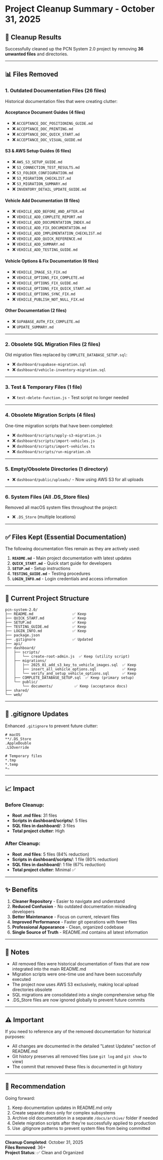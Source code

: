# Project Cleanup Summary - October 31, 2025

## 🎯 Cleanup Results

Successfully cleaned up the PCN System 2.0 project by removing **36 unwanted files** and directories.

---

## 📊 Files Removed

### 1. **Outdated Documentation Files (26 files)**
Historical documentation files that were creating clutter:

#### Acceptance Document Guides (4 files)
- ❌ `ACCEPTANCE_DOC_POSITIONING_GUIDE.md`
- ❌ `ACCEPTANCE_DOC_PRINTING.md`
- ❌ `ACCEPTANCE_DOC_QUICK_START.md`
- ❌ `ACCEPTANCE_DOC_VISUAL_GUIDE.md`

#### S3 & AWS Setup Guides (6 files)
- ❌ `AWS_S3_SETUP_GUIDE.md`
- ❌ `S3_CONNECTION_TEST_RESULTS.md`
- ❌ `S3_FOLDER_CONFIGURATION.md`
- ❌ `S3_MIGRATION_CHECKLIST.md`
- ❌ `S3_MIGRATION_SUMMARY.md`
- ❌ `INVENTORY_DETAIL_UPDATE_GUIDE.md`

#### Vehicle Add Documentation (8 files)
- ❌ `VEHICLE_ADD_BEFORE_AND_AFTER.md`
- ❌ `VEHICLE_ADD_COMPLETE_REPORT.md`
- ❌ `VEHICLE_ADD_DOCUMENTATION_INDEX.md`
- ❌ `VEHICLE_ADD_FIX_DOCUMENTATION.md`
- ❌ `VEHICLE_ADD_IMPLEMENTATION_CHECKLIST.md`
- ❌ `VEHICLE_ADD_QUICK_REFERENCE.md`
- ❌ `VEHICLE_ADD_SUMMARY.md`
- ❌ `VEHICLE_ADD_TESTING_GUIDE.md`

#### Vehicle Options & Fix Documentation (6 files)
- ❌ `VEHICLE_IMAGE_S3_FIX.md`
- ❌ `VEHICLE_OPTIONS_FIX_COMPLETE.md`
- ❌ `VEHICLE_OPTIONS_FIX_GUIDE.md`
- ❌ `VEHICLE_OPTIONS_FIX_QUICK_START.md`
- ❌ `VEHICLE_OPTIONS_SYNC_FIX.md`
- ❌ `VEHICLE_PUBLISH_NOT_NULL_FIX.md`

#### Other Documentation (2 files)
- ❌ `SUPABASE_AUTH_FIX_COMPLETE.md`
- ❌ `UPDATE_SUMMARY.md`

---

### 2. **Obsolete SQL Migration Files (2 files)**
Old migration files replaced by `COMPLETE_DATABASE_SETUP.sql`:
- ❌ `dashboard/supabase-migration.sql`
- ❌ `dashboard/vehicle-inventory-migration.sql`

---

### 3. **Test & Temporary Files (1 file)**
- ❌ `test-delete-function.js` - Test script no longer needed

---

### 4. **Obsolete Migration Scripts (4 files)**
One-time migration scripts that have been completed:
- ❌ `dashboard/scripts/apply-s3-migration.js`
- ❌ `dashboard/scripts/import-vehicles.js`
- ❌ `dashboard/scripts/import-vehicles.ts`
- ❌ `dashboard/scripts/run-migration.sh`

---

### 5. **Empty/Obsolete Directories (1 directory)**
- ❌ `dashboard/public/uploads/` - Now using AWS S3 for all uploads

---

### 6. **System Files (All .DS_Store files)**
Removed all macOS system files throughout the project:
- ❌ `.DS_Store` (multiple locations)

---

## ✅ Files Kept (Essential Documentation)

The following documentation files remain as they are actively used:

1. **`README.md`** - Main project documentation with latest updates
2. **`QUICK_START.md`** - Quick start guide for developers
3. **`SETUP.md`** - Setup instructions
4. **`TESTING_GUIDE.md`** - Testing procedures
5. **`LOGIN_INFO.md`** - Login credentials and access information

---

## 📁 Current Project Structure

```
pcn-system-2.0/
├── README.md                  ✅ Keep
├── QUICK_START.md             ✅ Keep
├── SETUP.md                   ✅ Keep
├── TESTING_GUIDE.md           ✅ Keep
├── LOGIN_INFO.md              ✅ Keep
├── package.json
├── .gitignore                 ✅ Updated
├── api/
├── dashboard/
│   ├── scripts/
│   │   └── create-root-admin.js  ✅ Keep (utility script)
│   ├── migrations/
│   │   ├── 2025_01_add_s3_key_to_vehicle_images.sql  ✅ Keep
│   │   ├── insert_all_vehicle_options.sql            ✅ Keep
│   │   └── verify_and_setup_vehicle_options.sql      ✅ Keep
│   ├── COMPLETE_DATABASE_SETUP.sql  ✅ Keep (primary setup)
│   └── public/
│       └── documents/          ✅ Keep (acceptance docs)
├── shared/
└── web/
```

---

## 🔧 .gitignore Updates

Enhanced `.gitignore` to prevent future clutter:

```gitignore
# macOS
**/.DS_Store
.AppleDouble
.LSOverride

# Temporary files
*.tmp
*.temp
*~
```

---

## 📈 Impact

### Before Cleanup:
- **Root .md files**: 31 files
- **Scripts in dashboard/scripts/**: 5 files
- **SQL files in dashboard/**: 3 files
- **Total project clutter**: High

### After Cleanup:
- **Root .md files**: 5 files (84% reduction)
- **Scripts in dashboard/scripts/**: 1 file (80% reduction)
- **SQL files in dashboard/**: 1 file (67% reduction)
- **Total project clutter**: Minimal ✅

---

## ✨ Benefits

1. **Cleaner Repository** - Easier to navigate and understand
2. **Reduced Confusion** - No outdated documentation misleading developers
3. **Better Maintenance** - Focus on current, relevant files
4. **Improved Performance** - Faster git operations with fewer files
5. **Professional Appearance** - Clean, organized codebase
6. **Single Source of Truth** - README.md contains all latest information

---

## 📝 Notes

- All removed files were historical documentation of fixes that are now integrated into the main README.md
- Migration scripts were one-time use and have been successfully executed
- The project now uses AWS S3 exclusively, making local upload directories obsolete
- SQL migrations are consolidated into a single comprehensive setup file
- .DS_Store files are now ignored globally to prevent future commits

---

## ⚠️ Important

If you need to reference any of the removed documentation for historical purposes:
- All changes are documented in the detailed "Latest Updates" section of README.md
- Git history preserves all removed files (use `git log` and `git show` to view)
- The commit that removed these files is documented in git history

---

## 🎯 Recommendation

Going forward:
1. Keep documentation updates in README.md only
2. Create separate docs only for complex subsystems
3. Archive old documentation in a separate `/docs/archive/` folder if needed
4. Delete migration scripts after they're successfully applied to production
5. Use .gitignore patterns to prevent system files from being committed

---

**Cleanup Completed**: October 31, 2025  
**Files Removed**: 36+  
**Project Status**: ✅ Clean and Organized
